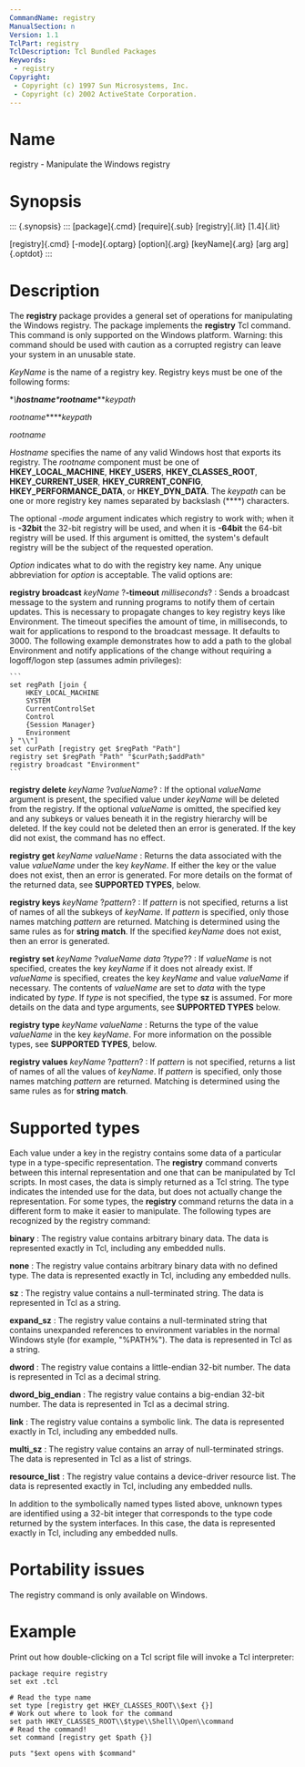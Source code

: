 ```yaml
---
CommandName: registry
ManualSection: n
Version: 1.1
TclPart: registry
TclDescription: Tcl Bundled Packages
Keywords:
 - registry
Copyright:
 - Copyright (c) 1997 Sun Microsystems, Inc.
 - Copyright (c) 2002 ActiveState Corporation.
---
```


# Name

registry - Manipulate the Windows registry

# Synopsis

::: {.synopsis} :::
[package]{.cmd} [require]{.sub} [registry]{.lit} [1.4]{.lit}

[registry]{.cmd} [-mode]{.optarg} [option]{.arg} [keyName]{.arg} [arg arg]{.optdot}
:::

# Description

The **registry** package provides a general set of operations for manipulating the Windows registry.  The package implements the **registry** Tcl command.  This command is only supported on the Windows platform.  Warning: this command should be used with caution as a corrupted registry can leave your system in an unusable state.

*KeyName* is the name of a registry key.  Registry keys must be one of the following forms:

**\\***hostname***\***rootname***\***keypath*

*rootname***\***keypath*

*rootname*

*Hostname* specifies the name of any valid Windows host that exports its registry.  The *rootname* component must be one of **HKEY_LOCAL_MACHINE**, **HKEY_USERS**, **HKEY_CLASSES_ROOT**, **HKEY_CURRENT_USER**, **HKEY_CURRENT_CONFIG**, **HKEY_PERFORMANCE_DATA**, or **HKEY_DYN_DATA**.  The *keypath* can be one or more registry key names separated by backslash (**\**) characters.

The optional *-mode* argument indicates which registry to work with; when it is **-32bit** the 32-bit registry will be used, and when it is **-64bit** the 64-bit registry will be used. If this argument is omitted, the system's default registry will be the subject of the requested operation.

*Option* indicates what to do with the registry key name.  Any unique abbreviation for *option* is acceptable.  The valid options are:

**registry broadcast** *keyName* ?**-timeout** *milliseconds*?
: Sends a broadcast message to the system and running programs to notify them of certain updates.  This is necessary to propagate changes to key registry keys like Environment.  The timeout specifies the amount of time, in milliseconds, to wait for applications to respond to the broadcast message. It defaults to 3000.  The following example demonstrates how to add a path to the global Environment and notify applications of the change without requiring a logoff/logon step (assumes admin privileges):

    ```
    set regPath [join {
        HKEY_LOCAL_MACHINE
        SYSTEM
        CurrentControlSet
        Control
        {Session Manager}
        Environment
    } "\\"]
    set curPath [registry get $regPath "Path"]
    registry set $regPath "Path" "$curPath;$addPath"
    registry broadcast "Environment"
    ```

**registry delete** *keyName* ?*valueName*?
: If the optional *valueName* argument is present, the specified value under *keyName* will be deleted from the registry.  If the optional *valueName* is omitted, the specified key and any subkeys or values beneath it in the registry hierarchy will be deleted.  If the key could not be deleted then an error is generated.  If the key did not exist, the command has no effect.

**registry get** *keyName valueName*
: Returns the data associated with the value *valueName* under the key *keyName*.  If either the key or the value does not exist, then an error is generated.  For more details on the format of the returned data, see **SUPPORTED TYPES**, below.

**registry keys** *keyName* ?*pattern*?
: If *pattern* is not specified, returns a list of names of all the subkeys of *keyName*.  If *pattern* is specified, only those names matching *pattern* are returned.  Matching is determined using the same rules as for **string match**.  If the specified *keyName* does not exist, then an error is generated.

**registry set** *keyName* ?*valueName data* ?*type*??
: If *valueName* is not specified, creates the key *keyName* if it does not already exist.  If *valueName* is specified, creates the key *keyName* and value *valueName* if necessary.  The contents of *valueName* are set to *data* with the type indicated by *type*.  If *type* is not specified, the type **sz** is assumed.  For more details on the data and type arguments, see **SUPPORTED TYPES** below.

**registry type** *keyName valueName*
: Returns the type of the value *valueName* in the key *keyName*.  For more information on the possible types, see **SUPPORTED TYPES**, below.

**registry values** *keyName* ?*pattern*?
: If *pattern* is not specified, returns a list of names of all the values of *keyName*.  If *pattern* is specified, only those names matching *pattern* are returned.  Matching is determined using the same rules as for **string match**.


# Supported types

Each value under a key in the registry contains some data of a particular type in a type-specific representation.  The **registry** command converts between this internal representation and one that can be manipulated by Tcl scripts.  In most cases, the data is simply returned as a Tcl string.  The type indicates the intended use for the data, but does not actually change the representation.  For some types, the **registry** command returns the data in a different form to make it easier to manipulate.  The following types are recognized by the registry command:

**binary**
: The registry value contains arbitrary binary data.  The data is represented exactly in Tcl, including any embedded nulls.

**none**
: The registry value contains arbitrary binary data with no defined type.  The data is represented exactly in Tcl, including any embedded nulls.

**sz**
: The registry value contains a null-terminated string.  The data is represented in Tcl as a string.

**expand_sz**
: The registry value contains a null-terminated string that contains unexpanded references to environment variables in the normal Windows style (for example, "%PATH%"). The data is represented in Tcl as a string.

**dword**
: The registry value contains a little-endian 32-bit number.  The data is represented in Tcl as a decimal string.

**dword_big_endian**
: The registry value contains a big-endian 32-bit number.  The data is represented in Tcl as a decimal string.

**link**
: The registry value contains a symbolic link.  The data is represented exactly in Tcl, including any embedded nulls.

**multi_sz**
: The registry value contains an array of null-terminated strings.  The data is represented in Tcl as a list of strings.

**resource_list**
: The registry value contains a device-driver resource list.  The data is represented exactly in Tcl, including any embedded nulls.


In addition to the symbolically named types listed above, unknown types are identified using a 32-bit integer that corresponds to the type code returned by the system interfaces.  In this case, the data is represented exactly in Tcl, including any embedded nulls.

# Portability issues

The registry command is only available on Windows.

# Example

Print out how double-clicking on a Tcl script file will invoke a Tcl interpreter:

```
package require registry
set ext .tcl

# Read the type name
set type [registry get HKEY_CLASSES_ROOT\\$ext {}]
# Work out where to look for the command
set path HKEY_CLASSES_ROOT\\$type\\Shell\\Open\\command
# Read the command!
set command [registry get $path {}]

puts "$ext opens with $command"
```

